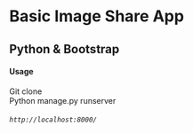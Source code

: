 # Basic Image Share App
## Python & Bootstrap

#### Usage
 Git clone <br/>
 Python manage.py runserver

###### `http://localhost:8000/`

